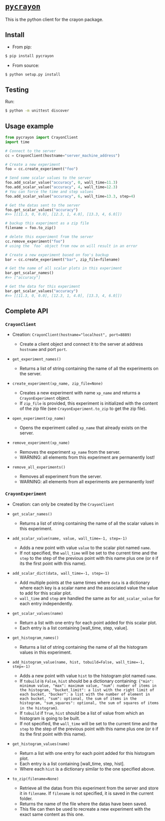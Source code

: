 # [`pycrayon`](https://pypi.python.org/pypi/pycrayon)

This is the python client for the crayon package.

## Install

* From pip:
```bash
$ pip install pycrayon
```

* From source:
```bash
$ python setup.py install
```

## Testing

Run:

```bash
$ python -m unittest discover
```

## Usage example

```python
from pycrayon import CrayonClient
import time

# Connect to the server
cc = CrayonClient(hostname="server_machine_address")

# Create a new experiment
foo = cc.create_experiment("foo")

# Send some scalar values to the server
foo.add_scalar_value("accuracy", 0, wall_time=11.3)
foo.add_scalar_value("accuracy", 4, wall_time=12.3)
# You can force the time and step values
foo.add_scalar_value("accuracy", 6, wall_time=13.3, step=4)

# Get the datas sent to the server
foo.get_scalar_values("accuracy")
#>> [[11.3, 0, 0.0], [12.3, 1, 4.0], [13.3, 4, 6.0]])

# backup this experiment as a zip file
filename = foo.to_zip()

# delete this experiment from the server
cc.remove_experiment("foo")
# using the `foo` object from now on will result in an error

# Create a new experiment based on foo's backup
bar = cc.create_experiment("bar", zip_file=filename)

# Get the name of all scalar plots in this experiment
bar.get_scalar_names()
#>> ["accuracy"]

# Get the data for this experiment
bar.get_scalar_values("accuracy")
#>> [[11.3, 0, 0.0], [12.3, 1, 4.0], [13.3, 4, 6.0]])
```

## Complete API

### `CrayonClient`

* Creation: `CrayonClient(hostname="localhost", port=8889)`
  * Create a client object and connect it to the server at address `hostname` and port `port`.

* `get_experiment_names()`
  * Returns a list of string containing the name of all the experiments on the server.

* `create_experiment(xp_name, zip_file=None)`
  * Creates a new experiment with name `xp_name` and returns a `CrayonExperiment` object.
  * If `zip_file` is provided, this experiment is initialized with the content of the zip file (see `CrayonExperiment.to_zip` to get the zip file).

* `open_experiment(xp_name)`
  * Opens the experiment called `xp_name` that already exists on the server.

* `remove_experiment(xp_name)`
  * Removes the experiment `xp_name` from the server.
  * WARNING: all elements from this experiment are permanently lost!

* `remove_all_experiments()`
  * Removes all experiment from the server.
  * WARNING: all elements from all experiments are permanently lost!


### `CrayonExperiment`

* Creation: can only be created by the `CrayonClient`

* `get_scalar_names()`
  * Returns a list of string containing the name of all the scalar values in this experiment.

* `add_scalar_value(name, value, wall_time=-1, step=-1)`
  * Adds a new point with value `value` to the scalar plot named `name`.
  * If not specified, the `wall_time` will be set to the current time and the `step` to the step of the previous point with this name plus one (or `0` if its the first point with this name).

* `add_scalar_dict(data, wall_time=-1, step=-1)`
  * Add multiple points at the same times where `data` is a dictionary where each key is a scalar name and the associated value the value to add for this scalar plot.
  * `wall_time` and `step` are handled the same as for `add_scalar_value` for each entry independently.

* `get_scalar_values(name)`
  * Return a list with one entry for each point added for this scalar plot.
  * Each entry is a list containing [wall_time, step, value].

* `get_histogram_names()`
  * Returns a list of string containing the name of all the histogram values in this experiment.

* `add_histogram_value(name, hist, tobuild=False, wall_time=-1, step=-1)`
  * Adds a new point with value `hist` to the histogram plot named `name`.
  * If `tobuild` is `False`, `hist` should be a dictionary containing: `{"min": minimum value, "max": maximum value, "num": number of items in the histogram, "bucket_limit": a list with the right limit of each bucket, "bucker": a list with the number of element in each bucket, "sum": optional, the sum of items in the histogram, "sum_squares": optional, the sum of squares of items in the histogram}`.
  * If `tobuild` if `True`, `hist` should be a list of value from which an histogram is going to be built.
  * If not specified, the `wall_time` will be set to the current time and the `step` to the step of the previous point with this name plus one (or `0` if its the first point with this name).

* `get_histogram_values(name)`
  * Return a list with one entry for each point added for this histogram plot.
  * Each entry is a list containing [wall_time, step, hist].
  * Where each `hist` is a dictionary similar to the one specified above.

* `to_zip(filename=None)`
  * Retrieve all the datas from this experiment from the server and store it in `filename`. If `filename` is not specified, it is saved in the current folder.
  * Returns the name of the file where the datas have been saved.
  * This file can then be used to recreate a new experiment with the exact same content as this one.

